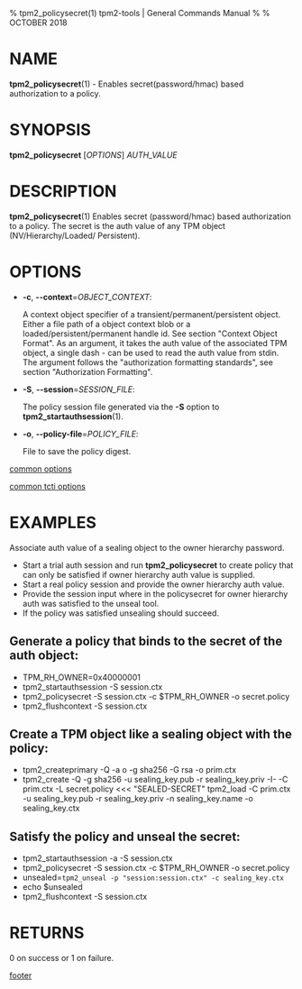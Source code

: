 % tpm2_policysecret(1) tpm2-tools | General Commands Manual
%
% OCTOBER 2018

# NAME

**tpm2_policysecret**(1) - Enables secret(password/hmac) based authorization to
a policy.

# SYNOPSIS

**tpm2_policysecret** [*OPTIONS*] _AUTH\_VALUE_

# DESCRIPTION

**tpm2_policysecret**(1) Enables secret (password/hmac) based authorization to a
 policy. The secret is the auth value of any TPM object (NV/Hierarchy/Loaded/
 Persistent).

# OPTIONS

  * **-c**, **--context**=_OBJECT_CONTEXT_:

    A context object specifier of a transient/permanent/persistent object. Either
    a file path of a object context blob or a loaded/persistent/permanent handle
    id. See section "Context Object Format". As an argument, it takes the auth
    value of the associated TPM object, a single dash - can be used to read the
    auth value from stdin. The argument follows the "authorization formatting
    standards", see section "Authorization Formatting".

  * **-S**, **--session**=_SESSION_FILE_:

    The policy session file generated via the **-S** option to
    **tpm2_startauthsession**(1).

  * **-o**, **--policy-file**=_POLICY\_FILE_:

    File to save the policy digest.

[common options](common/options.md)

[common tcti options](common/tcti.md)

# EXAMPLES

Associate auth value of a sealing object to the owner hierarchy password.
* Start a trial auth session and run **tpm2_policysecret** to create policy that
can only be satisfied if owner hierarchy auth value is supplied.
* Start a real policy session and provide the owner hierarchy auth value.
* Provide the session input where in the policysecret for owner hierarchy auth
was satisfied to the unseal tool.
* If the policy was satisfied unsealing should succeed.

## Generate a policy that binds to the secret of the auth object:
* TPM_RH_OWNER=0x40000001
* tpm2_startauthsession -S session.ctx
* tpm2_policysecret -S session.ctx -c $TPM_RH_OWNER -o secret.policy
* tpm2_flushcontext -S session.ctx

## Create a TPM object like a sealing object with the policy:
* tpm2_createprimary -Q -a o -g sha256 -G rsa -o prim.ctx
* tpm2_create -Q -g sha256 -u sealing_key.pub -r sealing_key.priv -I- -C prim.ctx
-L secret.policy <<< "SEALED-SECRET"
tpm2_load -C prim.ctx -u sealing_key.pub -r sealing_key.priv -n sealing_key.name -o sealing_key.ctx

## Satisfy the policy and unseal the secret:
* tpm2_startauthsession -a -S session.ctx
* tpm2_policysecret -S session.ctx -c $TPM_RH_OWNER -o secret.policy
* unsealed=`tpm2_unseal -p "session:session.ctx" -c sealing_key.ctx`
* echo $unsealed
* tpm2_flushcontext -S session.ctx

# RETURNS

0 on success or 1 on failure.

[footer](common/footer.md)
